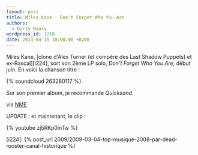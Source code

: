 ```yaml
---
layout: post
title: Miles Kane - Don't Forget Who You Are
authors:
  - Dirty Henry
wordpress_id: 1218
date: 2013-04-15 10:00:00 +0200
---
```


Miles Kane, [clone d'Alex Turner (et compère des Last Shadow Puppets) et
ex-Rascal][i224], sort son 2ème LP solo, _Don't Forget Who You Are_, début juin.
En voici la chanson titre :

{% soundcloud 263280117 %}

Sur son premier album, je recommande _Quicksand_.

via [NME](http://www.nme.com/news/miles-kane/69665)

UPDATE : et maintenant, le clip :

{% youtube zj5RKp0inTw %}

[i224]:
{% post_url 2009/2009-03-04-top-musique-2008-par-dead-rooster-canal-historique %}
